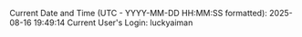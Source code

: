 Current Date and Time (UTC - YYYY-MM-DD HH:MM:SS formatted): 2025-08-16 19:49:14
Current User's Login: luckyaiman
